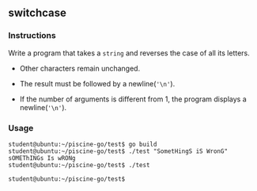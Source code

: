 ## switchcase

### Instructions

Write a program that takes a `string` and reverses the case of all its letters.

- Other characters remain unchanged.

- The result must be followed by a newline(`'\n'`).

- If the number of arguments is different from 1, the program displays a newline(`'\n'`).

### Usage

```console
student@ubuntu:~/piscine-go/test$ go build
student@ubuntu:~/piscine-go/test$ ./test "SometHingS iS WronG"
sOMEThINGs Is wRONg
student@ubuntu:~/piscine-go/test$ ./test

student@ubuntu:~/piscine-go/test$
```
